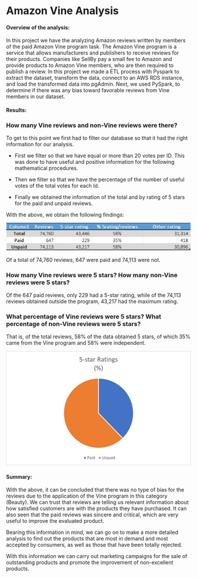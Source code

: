 # Amazon Vine Analysis

#### Overview of the analysis:

In this project we have the analyzing Amazon reviews written by members of the paid Amazon Vine program task. The Amazon Vine program is a service that allows manufacturers and publishers to receive reviews for their products. Companies like SellBy pay a small fee to Amazon and provide products to Amazon Vine members, who are then required to publish a review.
In this project we made a ETL process with Pyspark to extract the dataset, transform the data, connect to an AWS RDS instance, and load the transformed data into pgAdmin. Next, we used PySpark,  to determine if there was any bias toward favorable reviews from Vine members in our dataset.

#### Results: 

### How many Vine reviews and non-Vine reviews were there?
To get to this point we first had to filter our database so that it had the right information for our analysis.

- First we filter so that we have equal or more than 20 votes per ID. This was done to have useful and positive information for the following mathematical procedures.

- Then we filter so that we have the percentage of the number of useful votes of the total votes for each Id.

- Finally we obtained the information of the total and by rating of 5 stars for the paid and unpaid reviews.


With the above, we obtain the following findings:

![Picture One](https://github.com/LAURYMEOW/Amazon_Vine_Analysis/blob/main/Resources/Table.png)

Of a total of 74,760 reviews, 647 were paid and 74,113 were not.

### How many Vine reviews were 5 stars? How many non-Vine reviews were 5 stars?

Of the 647 paid reviews, only 229 had a 5-star rating, while of the 74,113 reviews obtained outside the program, 43,217 had the maximum rating.

### What percentage of Vine reviews were 5 stars? What percentage of non-Vine reviews were 5 stars?

That is, of the total reviews, 58% of the data obtained 5 stars, of which 35% came from the Vine program and 58% were independent.

![Picture 2](https://github.com/LAURYMEOW/Amazon_Vine_Analysis/blob/main/Resources/Picture_chart.png)


#### Summary:

With the above, it can be concluded that there was no type of bias for the reviews due to the application of the Vine program in this category (Beauty).
We can trust that reviews are telling us relevant information about how satisfied customers are with the products they have purchased.
It can also seen that the paid reviews was sincere and critical, which are very useful to improve the evaluated product.

Bearing this information in mind, we can go on to make a more detailed analysis to find out the products that are most in demand and most accepted by consumers, as well as those that have been totally rejected.

With this information we can carry out marketing campaigns for the sale of outstanding products and promote the improvement of non-excellent products.
